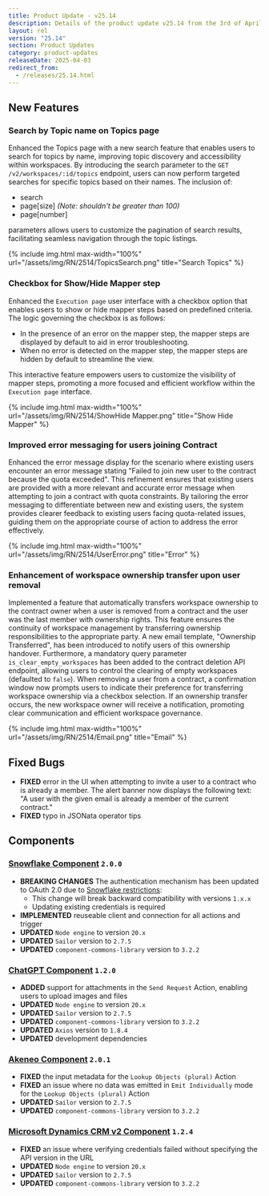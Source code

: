 ```yaml
---
title: Product Update - v25.14
description: Details of the product update v25.14 from the 3rd of April 2025.
layout: rel
version: "25.14"
section: Product Updates
category: product-updates
releaseDate: 2025-04-03
redirect_from:
  - /releases/25.14.html
---
```


## New Features
### Search by Topic name on Topics page
Enhanced the Topics page with a new search feature that enables users to search for topics by name, improving topic discovery and accessibility within workspaces. 
By introducing the search parameter to the `GET /v2/workspaces/:id/topics` endpoint, users can now perform targeted searches for specific topics based on their names. 
The inclusion of:
* search
* page[size] _(Note: shouldn't be greater than 100)_
* page[number] 

parameters allows users to customize the pagination of search results, facilitating seamless navigation through the topic listings.

{% include img.html max-width="100%" url="/assets/img/RN/2514/TopicsSearch.png" title="Search Topics" %}

### Checkbox for Show/Hide Mapper step
Enhanced the `Execution page` user interface with a checkbox option that enables users to show or hide mapper steps based on predefined criteria. 
The logic governing the checkbox is as follows:
* In the presence of an error on the mapper step, the mapper steps are displayed by default to aid in error troubleshooting.
* When no error is detected on the mapper step, the mapper steps are hidden by default to streamline the view.

This interactive feature empowers users to customize the visibility of mapper steps, promoting a more focused and efficient workflow within the `Execution page` interface.

{% include img.html max-width="100%" url="/assets/img/RN/2514/ShowHide Mapper.png" title="Show Hide Mapper" %}

### Improved error messaging for users joining Contract
Enhanced the error message display for the scenario where existing users encounter an error message stating "Failed to join new user to the contract because the quota exceeded".
This refinement ensures that existing users are provided with a more relevant and accurate error message when attempting to join a contract with quota constraints. 
By tailoring the error messaging to differentiate between new and existing users, the system provides clearer feedback to existing users facing quota-related issues, guiding them on the appropriate course of action to address the error effectively.

{% include img.html max-width="100%" url="/assets/img/RN/2514/UserError.png" title="Error" %}

### Enhancement of workspace ownership transfer upon user removal
Implemented a feature that automatically transfers workspace ownership to the contract owner when a user is removed from a contract and the user was the last member with ownership rights. 
This feature ensures the continuity of workspace management by transferring ownership responsibilities to the appropriate party. A new email template, "Ownership Transferred", has been introduced to notify users of this ownership handover.
Furthermore, a mandatory query parameter `is_clear_empty_workspaces` has been added to the contract deletion API endpoint, allowing users to control the clearing of empty workspaces (defaulted to `false`). 
When removing a user from a contract, a confirmation window now prompts users to indicate their preference for transferring workspace ownership via a checkbox selection. 
If an ownership transfer occurs, the new workspace owner will receive a notification, promoting clear communication and efficient workspace governance.

{% include img.html max-width="100%" url="/assets/img/RN/2514/Email.png" title="Email" %}

## Fixed Bugs
*   **FIXED** error in the UI when attempting to invite a user to a contract who is already a member. The alert banner now displays the following text: "A user with the given email is already a member of the current contract."
*   **FIXED** typo in JSONata operator tips

## Components
### [Snowflake Component](/components/snowflake/) `2.0.0`
*   **BREAKING CHANGES** The authentication mechanism has been updated to OAuth 2.0 due to [Snowflake restrictions](https://www.snowflake.com/en/blog/blocking-single-factor-password-authentification/):
    * This change will break backward compatibility with versions `1.x.x` 
    * Updating existing credentials is required
*   **IMPLEMENTED** reuseable client and connection for all actions and trigger
*   **UPDATED** `Node engine` to version `20.x`
*   **UPDATED** `Sailor` version to `2.7.5`
*   **UPDATED** `component-commons-library` version to `3.2.2`

### [ChatGPT Component](/components/chatgpt/) `1.2.0`
*   **ADDED** support for attachments in the `Send Request` Action, enabling users to upload images and files
*   **UPDATED** `Node engine` to version `20.x`
*   **UPDATED** `Sailor` version to `2.7.5`
*   **UPDATED** `component-commons-library` version to `3.2.2`
*   **UPDATED** `Axios` version to `1.8.4`
*   **UPDATED** development dependencies

### [Akeneo Component](/components/akeneo/) `2.0.1`
*   **FIXED** the input metadata for the `Lookup Objects (plural)` Action
*   **FIXED** an issue where no data was emitted in `Emit Individually` mode for the `Lookup Objects (plural)` Action
*   **UPDATED** `Sailor` version to `2.7.5`
*   **UPDATED** `component-commons-library` version to `3.2.2`

### [Microsoft Dynamics CRM v2 Component](/components/msdynamics-crm-v2/) `1.2.4`
*   **FIXED** an issue where verifying credentials failed without specifying the API version in the URL
*   **UPDATED** `Node engine` to version `20.x`
*   **UPDATED** `Sailor` version to `2.7.5`
*   **UPDATED** `component-commons-library` version to `3.2.2`
